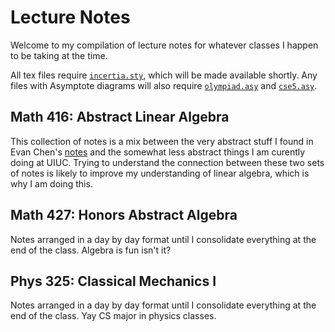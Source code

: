 # Lecture Notes
Welcome to my compilation of lecture notes for whatever classes I happen
to be taking at the time.

All tex files require
[`incertia.sty`](https://github.com/incertia/dotfiles/blob/master/tex/texmf/tex/latex/incertia/incertia.sty),
which will be made available shortly. Any files with Asymptote diagrams
will also require
[`olympiad.asy`](http://www.mit.edu/~evanchen/handouts/olympiad.asy) and
[`cse5.asy`](http://www.mit.edu/~evanchen/handouts/cse5.asy).

## Math 416: Abstract Linear Algebra
This collection of notes is a mix between the very abstract stuff I
found in Evan Chen's
[notes](https://dl.dropboxusercontent.com/content_link/PgKMScSDrHVh5b1EWKe8qv77pZtX5tnpAmSSHETRylkHmWSYrAUtAq3b8Wxv5QgT?dl=1)
and the somewhat less abstract things I am curently doing at UIUC.
Trying to understand the connection between these two sets of notes is
likely to improve my understanding of linear algebra, which is why I am
doing this.

## Math 427: Honors Abstract Algebra
Notes arranged in a day by day format until I consolidate everything at
the end of the class. Algebra is fun isn't it?

## Phys 325: Classical Mechanics I
Notes arranged in a day by day format until I consolidate everything at
the end of the class. Yay CS major in physics classes.
